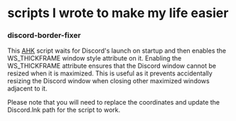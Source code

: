 # scripts I wrote to make my life easier

### discord-border-fixer

This [AHK](https://www.autohotkey.com/) script waits for Discord's launch on startup and then enables the WS_THICKFRAME window style attribute on it. Enabling the WS_THICKFRAME attribute ensures that the Discord window cannot be resized when it is maximized. This is useful as it prevents accidentally resizing the Discord window when closing other maximized windows adjacent to it.

Please note that you will need to replace the coordinates and update the Discord.lnk path for the script to work.
